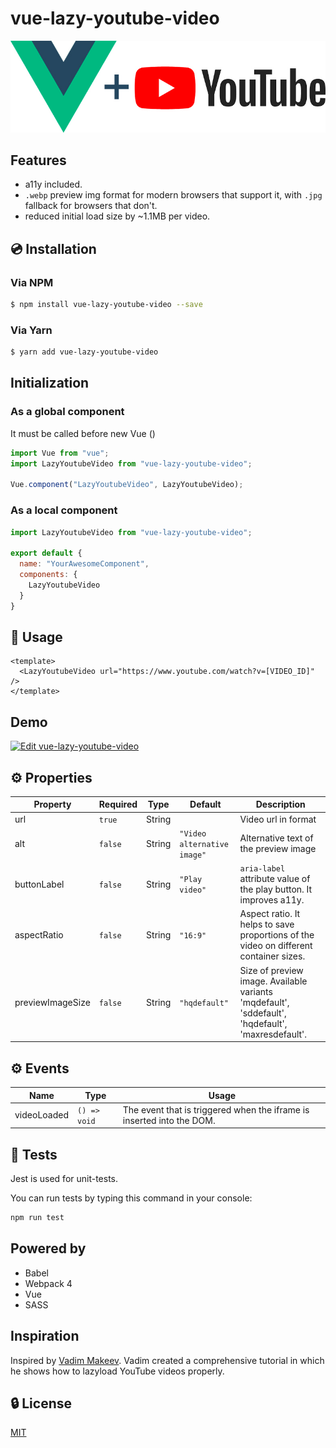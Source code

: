 # vue-lazy-youtube-video

![Vue.js logo plus YouTube logo](./assets/img.jpg)

## Features

* a11y included.
* `.webp` preview img format for modern browsers that support it, with `.jpg` fallback for browsers that don't.
* reduced initial load size by ~1.1MB per video.

## 💿 Installation

### Via NPM

```bash
$ npm install vue-lazy-youtube-video --save
```
### Via Yarn

```bash
$ yarn add vue-lazy-youtube-video
```

## Initialization

### As a global component

It must be called before new Vue ()

```javascript
import Vue from "vue";
import LazyYoutubeVideo from "vue-lazy-youtube-video";

Vue.component("LazyYoutubeVideo", LazyYoutubeVideo);
```

### As a local component

```javascript
import LazyYoutubeVideo from "vue-lazy-youtube-video";

export default {
  name: "YourAwesomeComponent",
  components: {
    LazyYoutubeVideo
  }
}
```

## 🚀 Usage

```vue
<template>
  <LazyYoutubeVideo url="https://www.youtube.com/watch?v=[VIDEO_ID]" />
</template>
```

## Demo

[![Edit vue-lazy-youtube-video](https://codesandbox.io/static/img/play-codesandbox.svg)](https://codesandbox.io/s/x7nrwxq6qo)

## ⚙️ Properties

| Property         | Required | Type   | Default                     | Description                                                                                       |
| ---------------- | -------- | ------ | --------------------------- | ------------------------------------------------------------------------------------------------- |
| url              | `true`   | String |                             | Video url in  format                                                                              |
| alt              | `false`  | String | `"Video alternative image"` | Alternative text of the preview image                                                             |
| buttonLabel      | `false`  | String | `"Play video"`              | `aria-label` attribute value of the play button. It improves a11y.                                |
| aspectRatio      | `false`  | String | `"16:9"`                    | Aspect ratio. It helps to save proportions of the video on different container sizes.             |
| previewImageSize | `false`  | String | `"hqdefault"`               | Size of preview image. Available variants 'mqdefault', 'sddefault', 'hqdefault', 'maxresdefault'. |

## ⚙️ Events

| Name        | Type         | Usage                                                                 |
| ----------- | ------------ | --------------------------------------------------------------------- |
| videoLoaded | `() => void` | The event that is triggered when the iframe is inserted into the DOM. |

## 💉 Tests
Jest is used for unit-tests.

You can run tests by typing this command in your console:

```bash
npm run test
```

## Powered by

* Babel
* Webpack 4
* Vue
* SASS

## Inspiration

Inspired by [Vadim Makeev](https://pepelsbey.net). Vadim created a comprehensive tutorial in which he shows how to lazyload YouTube videos properly.

## 🔒 License

[MIT](http://opensource.org/licenses/MIT)
